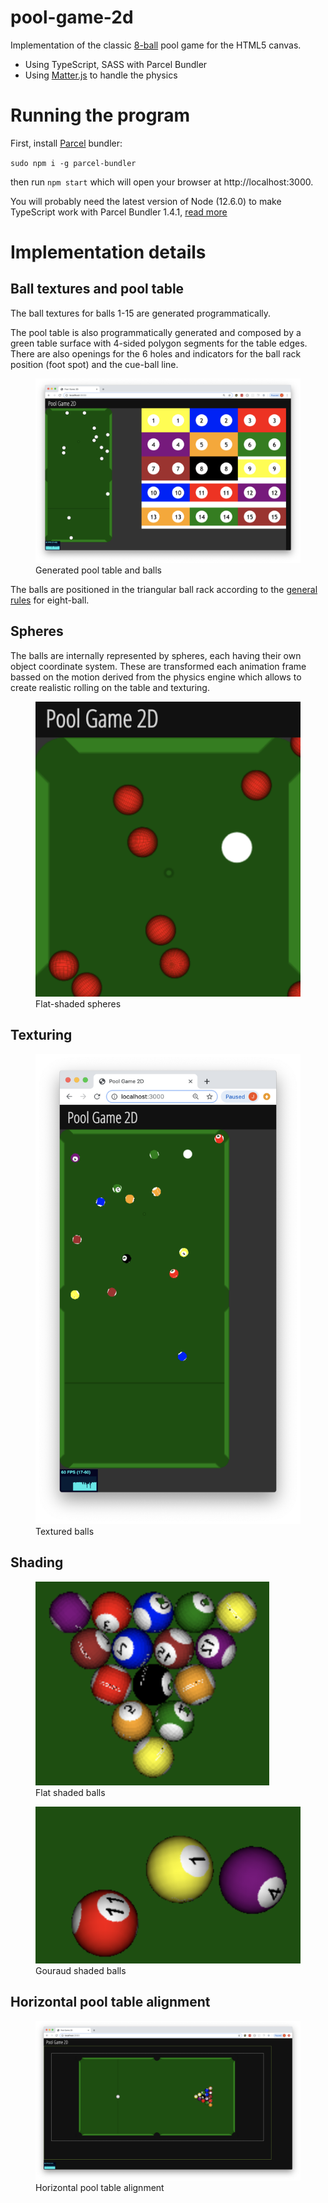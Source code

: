 # pool-game-2d
Implementation of the classic [8-ball][eight-ball] pool game for the HTML5 canvas.

- Using TypeScript, SASS with Parcel Bundler
- Using [Matter.js][matter-js] to handle the physics

# Running the program
First, install [Parcel][parcel-bundler] bundler:

<code>sudo npm i -g parcel-bundler</code>

then run `npm start` which will open your browser at http://localhost:3000.

You will probably need the latest version of Node (12.6.0) to make TypeScript work with Parcel Bundler 1.4.1, [read more][issue-1]

# Implementation details

## Ball textures and pool table
The ball textures for balls 1-15 are generated programmatically.
<!--
<figure class="image">
  <img src="screenshots/poolgame-generated-ball-textures.png" alt="Ball textures" />
  <figcaption>Ball textures</figcaption>
</figure>
-->
The pool table is also programmatically generated and composed by a green table surface with 4-sided polygon segments for the table edges. There are also openings for the 6 holes and indicators for the ball rack position (foot spot) and the cue-ball line.
<!--
<figure class="image">
  <img src="screenshots/poolgame-generated-table.png" alt="Pool table" />
  <figcaption>Generated pool table and balls</figcaption>
</figure>
-->
<figure class="image">
  <img src="screenshots/poolgame-rack-break.png" alt="Pool table" />
  <figcaption>Generated pool table and balls</figcaption>
</figure>

The balls are positioned in the triangular ball rack according to the [general rules][eight-ball-rack] for eight-ball.

## Spheres
The balls are internally represented by spheres, each having their own object coordinate system. These are transformed each animation frame bassed on the motion derived from the physics engine which allows to create realistic rolling on the table and texturing.
<figure class="image">
  <img src="screenshots/poolgame-spheres-shaded-red.png" alt="Spheres" />
  <figcaption>Flat-shaded spheres</figcaption>
</figure>

## Texturing
<figure class="image">
  <img src="screenshots/poolgame-textured-balls.png" alt="Textured balls" />
  <figcaption>Textured balls</figcaption>
</figure>

## Shading
<figure class="image">
  <img src="screenshots/poolgame-shaded-balls.png" alt="Flat shaded balls" />
  <figcaption>Flat shaded balls</figcaption>
</figure>

<figure class="image">
  <img src="screenshots/poolgame-gouraud-shading.png" alt="Gouraud shaded balls" />
  <figcaption>Gouraud shaded balls</figcaption>
</figure>

## Horizontal pool table alignment
<figure class="image">
  <img src="screenshots/poolgame-horizontal.png" alt="Horizontal pool table" />
  <figcaption>Horizontal pool table alignment</figcaption>
</figure>

[eight-ball]: https://en.wikipedia.org/wiki/Eight-ball
[eight-ball-rack]: https://www.wikihow.com/Rack-in-8-Ball
[bilinear-interp]: https://en.wikipedia.org/wiki/Bilinear_interpolation
[barycentric]: https://en.wikipedia.org/wiki/Barycentric_coordinate_system
[uv-mapping]: https://en.wikipedia.org/wiki/UV_mapping
[parcel-bundler]: https://parceljs.org/
[issue-1]: https://github.com/parcel-bundler/parcel/issues/579
[matter-js]: https://ghub.io/matter-js
[poly-decomp]: https://ghub.io/poly-decomp
[stats-js]: https://ghub.io/stats.js
[ball-textures]: https://sites.google.com/site/actividades8/texturas
[shuffle-algorithm]: https://en.wikipedia.org/wiki/Fisher%E2%80%93Yates_shuffle
[texture-mapping-canvas]: https://stackoverflow.com/questions/4774172/image-manipulation-and-texture-mapping-using-html5-canvas
